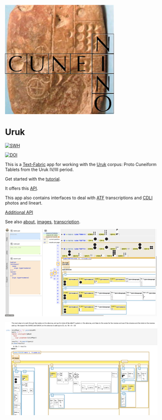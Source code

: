 ![logo](code/static/logo.png)

# Uruk

[![SWH](https://archive.softwareheritage.org/badge/origin/https://github.com/annotation/app-uruk/)](https://archive.softwareheritage.org/browse/origin/https://github.com/annotation/app-uruk/)

[![DOI](https://zenodo.org/badge/161639327.svg)](https://zenodo.org/badge/latestdoi/161639327)

This is a
[Text-Fabric](https://githubv.com/annotation/text-fabric) app
for working with the
[Uruk](https://github.com/Nino-cunei/uruk) corpus: Proto Cuneiform Tablets from the Uruk IV/III period.

Get started with the
[tutorial](https://nbviewer.jupyter.org/github/annotation/tutorials/blob/master/uruk/start.ipynb).

It offers this [API](https://annotation.github.io/text-fabric/Api/App/).

This app also contains interfaces to deal with
[ATF](http://oracc.museum.upenn.edu/doc/help/editinginatf/primer/inlinetutorial/index.html)
transcriptions and
[CDLI](https://cdli.ucla.edu)
photos and lineart.

[Additional API](api.md)

See also
[about](https://github.com/Nino-cunei/uruk/blob/master/docs/about.md),
[images](https://github.com/Nino-cunei/uruk/blob/master/docs/images.md),
[transcription](https://github.com/Nino-cunei/uruk/blob/master/docs/transcription.md).

![shot](images/shot.png)

![jup](images/jup.png)
